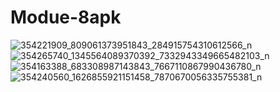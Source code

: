 # Modue-8apk
![354221909_809061373951843_284915754310612566_n](https://github.com/DefenShahria/Modue-8apk/assets/101829607/e3f085d0-62ac-4312-964d-e9a802347c5b)
![354265740_1345564089370392_7332943349665482103_n](https://github.com/DefenShahria/Modue-8apk/assets/101829607/a92f0a4d-a785-4893-95a2-1d0fd5d42f06)
![354163388_683308987143843_7667110867990436780_n](https://github.com/DefenShahria/Modue-8apk/assets/101829607/321a6b17-03cb-4400-86d6-99c078910d5f)
![354240560_1626855921151458_7870670056335755381_n](https://github.com/DefenShahria/Modue-8apk/assets/101829607/3fe491fb-6053-446c-9385-0e2268e850ff)
